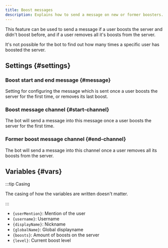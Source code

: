 ```yaml
---
title: Boost messages
description: Explains how to send a message on new or former boosters.
---
```


This feature can be used to send a message if a user boosts the server and didn't boost before, and if a user removes all it's boosts from the server.

It's not possible for the bot to find out how many times a specific user has boosted the server.

## Settings {#settings}

### Boost start and end message {#message}

Setting for configuring the message which is sent once a user boosts the server for the first time, or removes its last boost.

### Boost message channel {#start-channel}

The bot will send a message into this message once a user boosts the server for the first time.

### Former boost message channel {#end-channel}

The bot will send a message into this channel once a user removes all its boosts from the server.

## Variables {#vars}

:::tip Casing

The casing of how the variables are written doesn't matter.

:::

- `{userMention}`: Mention of the user
- `{username}`: Username
- `{displayName}`: Nickname
- `{globalName}`: Global displayname
- `{boosts}`: Amount of boosts on the server
- `{level}`: Current boost level
